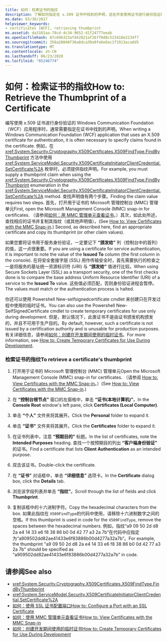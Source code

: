 ```yaml
---
title: 如何：检索证书的指纹
description: 了解如何指定在 x.509 证书中找到的声明，这在开发使用证书进行身份验证的 WCF 应用程序时是必需的。
ms.date: 03/30/2017
helpviewer_keywords:
- certificates [WCF], retrieving thumbprint
ms.assetid: da3101aa-78cd-4c34-9652-d1f24777eeab
ms.openlocfilehash: 87c696323af442021af267f0d8c523418e2234f7
ms.sourcegitcommit: 358a28048f36a8dca39a9fe6e6ac1f1913acadd5
ms.translationtype: MT
ms.contentlocale: zh-CN
ms.lasthandoff: 06/23/2020
ms.locfileid: "85246774"
---
```

# <a name="how-to-retrieve-the-thumbprint-of-a-certificate"></a><span data-ttu-id="b9c18-103">如何：检索证书的指纹</span><span class="sxs-lookup"><span data-stu-id="b9c18-103">How to: Retrieve the Thumbprint of a Certificate</span></span>
<span data-ttu-id="b9c18-104">编写使用 x.509 证书进行身份验证的 Windows Communication Foundation （WCF）应用程序时，通常需要指定在证书中找到的声明。</span><span class="sxs-lookup"><span data-stu-id="b9c18-104">When writing a Windows Communication Foundation (WCF) application that uses an X.509 certificate for authentication, it is often necessary to specify claims found in the certificate.</span></span> <span data-ttu-id="b9c18-105">例如，在 <xref:System.Security.Cryptography.X509Certificates.X509FindType.FindByThumbprint> 方法中使用 <xref:System.ServiceModel.Security.X509CertificateInitiatorClientCredential.SetCertificate%2A> 枚举时，必须提供指纹声明。</span><span class="sxs-lookup"><span data-stu-id="b9c18-105">For example, you must supply a thumbprint claim when using the <xref:System.Security.Cryptography.X509Certificates.X509FindType.FindByThumbprint> enumeration in the <xref:System.ServiceModel.Security.X509CertificateInitiatorClientCredential.SetCertificate%2A> method.</span></span> <span data-ttu-id="b9c18-106">查找声明值有两个步骤。</span><span class="sxs-lookup"><span data-stu-id="b9c18-106">Finding the claim value requires two steps.</span></span> <span data-ttu-id="b9c18-107">首先，打开用于证书的 Microsoft 管理控制台 (MMC) 管理单元</span><span class="sxs-lookup"><span data-stu-id="b9c18-107">First, open the Microsoft Management Console (MMC) snap-in for certificates.</span></span> <span data-ttu-id="b9c18-108">（请参阅[如何：用 MMC 管理单元查看证书](how-to-view-certificates-with-the-mmc-snap-in.md)。）其次，如此处所述，查找相应的证书并复制其指纹（或其他声明值）。</span><span class="sxs-lookup"><span data-stu-id="b9c18-108">(See [How to: View Certificates with the MMC Snap-in](how-to-view-certificates-with-the-mmc-snap-in.md).) Second, as described here, find an appropriate certificate and copy its thumbprint (or other claim values).</span></span>  
  
 <span data-ttu-id="b9c18-109">如果您要将证书用于服务身份验证，一定要记下 **“颁发给”** 列（控制台中的首列）的值，这一点很重要。</span><span class="sxs-lookup"><span data-stu-id="b9c18-109">If you are using a certificate for service authentication, it is important to note the value of the **Issued To** column (the first column in the console).</span></span> <span data-ttu-id="b9c18-110">在将安全套接字层 (SSL) 用作传输安全时，首先需要执行的检查之一是将服务的基址统一资源标识符 (URI) 与 **“颁发给”** 值进行比较。</span><span class="sxs-lookup"><span data-stu-id="b9c18-110">When using Secure Sockets Layer (SSL) as a transport security, one of the first checks done is to compare the base address Uniform Resource Identifier (URI) of a service to the **Issued To** value.</span></span> <span data-ttu-id="b9c18-111">这些值必须匹配，否则身份验证进程会暂停。</span><span class="sxs-lookup"><span data-stu-id="b9c18-111">The values must match or the authentication process is halted.</span></span>  
  
 <span data-ttu-id="b9c18-112">你还可以使用 Powershell New-selfsignedcertificate cmdlet 来创建只在开发过程中使用的临时证书。</span><span class="sxs-lookup"><span data-stu-id="b9c18-112">You can also use the Powershell New-SelfSignedCertificate cmdlet to create temporary certificates for use only during development.</span></span> <span data-ttu-id="b9c18-113">但是，默认情况下，此类证书不是由证书颁发机构颁发的，并且不可用于生产目的。</span><span class="sxs-lookup"><span data-stu-id="b9c18-113">By default, however, such a certificate is not issued by a certification authority and is unusable for production purposes.</span></span> <span data-ttu-id="b9c18-114">有关详细信息，请参阅[如何：创建在开发期间使用的临时证书](how-to-create-temporary-certificates-for-use-during-development.md)。</span><span class="sxs-lookup"><span data-stu-id="b9c18-114">For more information, see [How to: Create Temporary Certificates for Use During Development](how-to-create-temporary-certificates-for-use-during-development.md).</span></span>  
  
### <a name="to-retrieve-a-certificates-thumbprint"></a><span data-ttu-id="b9c18-115">检索证书的指纹</span><span class="sxs-lookup"><span data-stu-id="b9c18-115">To retrieve a certificate's thumbprint</span></span>  
  
1. <span data-ttu-id="b9c18-116">打开用于证书的 Microsoft 管理控制台 (MMC) 管理单元</span><span class="sxs-lookup"><span data-stu-id="b9c18-116">Open the Microsoft Management Console (MMC) snap-in for certificates.</span></span> <span data-ttu-id="b9c18-117">（请参阅 [How to: View Certificates with the MMC Snap-in](how-to-view-certificates-with-the-mmc-snap-in.md)。）</span><span class="sxs-lookup"><span data-stu-id="b9c18-117">(See [How to: View Certificates with the MMC Snap-in](how-to-view-certificates-with-the-mmc-snap-in.md).)</span></span>  
  
2. <span data-ttu-id="b9c18-118">在 **“控制台根节点”** 窗口的左窗格中，单击 **“证书(本地计算机)”**。</span><span class="sxs-lookup"><span data-stu-id="b9c18-118">In the **Console Root** window's left pane, click **Certificates (Local Computer)**.</span></span>  
  
3. <span data-ttu-id="b9c18-119">单击 **“个人”** 文件夹将其展开。</span><span class="sxs-lookup"><span data-stu-id="b9c18-119">Click the **Personal** folder to expand it.</span></span>  
  
4. <span data-ttu-id="b9c18-120">单击 **“证书”** 文件夹将其展开。</span><span class="sxs-lookup"><span data-stu-id="b9c18-120">Click the **Certificates** folder to expand it.</span></span>  
  
5. <span data-ttu-id="b9c18-121">在证书列表中，注意 **“预期目的”** 标题。</span><span class="sxs-lookup"><span data-stu-id="b9c18-121">In the list of certificates, note the **Intended Purposes** heading.</span></span> <span data-ttu-id="b9c18-122">查找一个按预期目的列出 **“客户端身份验证”** 的证书。</span><span class="sxs-lookup"><span data-stu-id="b9c18-122">Find a certificate that lists **Client Authentication** as an intended purpose.</span></span>  
  
6. <span data-ttu-id="b9c18-123">双击该证书。</span><span class="sxs-lookup"><span data-stu-id="b9c18-123">Double-click the certificate.</span></span>  
  
7. <span data-ttu-id="b9c18-124">在 **“证书”** 对话框中，单击 **“详细信息”** 选项卡。</span><span class="sxs-lookup"><span data-stu-id="b9c18-124">In the **Certificate** dialog box, click the **Details** tab.</span></span>  
  
8. <span data-ttu-id="b9c18-125">浏览该字段列表并单击 **“指纹”**。</span><span class="sxs-lookup"><span data-stu-id="b9c18-125">Scroll through the list of fields and click **Thumbprint**.</span></span>  
  
9. <span data-ttu-id="b9c18-126">复制该框中的十六进制字符。</span><span class="sxs-lookup"><span data-stu-id="b9c18-126">Copy the hexadecimal characters from the box.</span></span> <span data-ttu-id="b9c18-127">如果此指纹在 `X509FindType`的代码中使用，请移除十六进制数字之间的空格。</span><span class="sxs-lookup"><span data-stu-id="b9c18-127">If this thumbprint is used in code for the `X509FindType`, remove the spaces between the hexadecimal numbers.</span></span> <span data-ttu-id="b9c18-128">例如，指纹“a9 09 50 2d d8 2a e4 14 33 e6 f8 38 86 b0 0d 42 77 a3 2a 7b”在代码中应指定为“a909502dd82ae41433e6f83886b00d4277a32a7b”。</span><span class="sxs-lookup"><span data-stu-id="b9c18-128">For example, the thumbprint "a9 09 50 2d d8 2a e4 14 33 e6 f8 38 86 b0 0d 42 77 a3 2a 7b" should be specified as "a909502dd82ae41433e6f83886b00d4277a32a7b" in code.</span></span>  
  
## <a name="see-also"></a><span data-ttu-id="b9c18-129">请参阅</span><span class="sxs-lookup"><span data-stu-id="b9c18-129">See also</span></span>

- <xref:System.Security.Cryptography.X509Certificates.X509FindType.FindByThumbprint>
- <xref:System.ServiceModel.Security.X509CertificateInitiatorClientCredential.SetCertificate%2A>
- [<span data-ttu-id="b9c18-130">如何：使用 SSL 证书配置端口</span><span class="sxs-lookup"><span data-stu-id="b9c18-130">How to: Configure a Port with an SSL Certificate</span></span>](how-to-configure-a-port-with-an-ssl-certificate.md)
- [<span data-ttu-id="b9c18-131">如何：使用 MMC 管理单元查看证书</span><span class="sxs-lookup"><span data-stu-id="b9c18-131">How to: View Certificates with the MMC Snap-in</span></span>](how-to-view-certificates-with-the-mmc-snap-in.md)
- [<span data-ttu-id="b9c18-132">如何：创建开发期间使用的临时证书</span><span class="sxs-lookup"><span data-stu-id="b9c18-132">How to: Create Temporary Certificates for Use During Development</span></span>](how-to-create-temporary-certificates-for-use-during-development.md)
